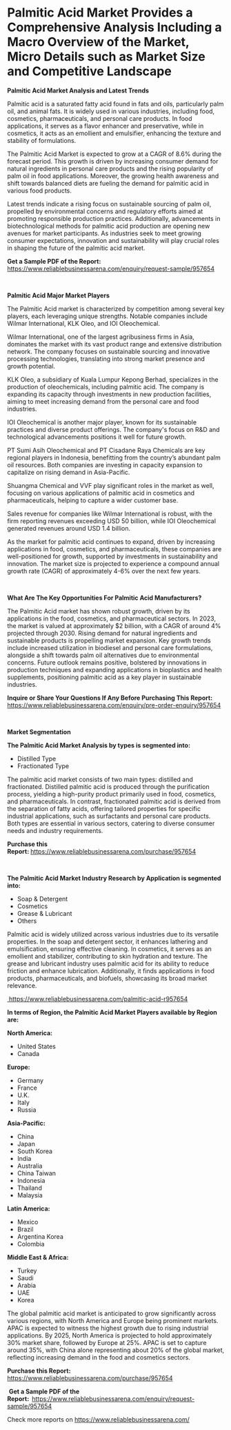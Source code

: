 <p><h1>Palmitic Acid Market Provides a Comprehensive Analysis Including a Macro Overview of the Market, Micro Details such as Market Size and Competitive Landscape</h1></p><p><strong>Palmitic Acid Market Analysis and Latest Trends</strong></p>
<p><p>Palmitic acid is a saturated fatty acid found in fats and oils, particularly palm oil, and animal fats. It is widely used in various industries, including food, cosmetics, pharmaceuticals, and personal care products. In food applications, it serves as a flavor enhancer and preservative, while in cosmetics, it acts as an emollient and emulsifier, enhancing the texture and stability of formulations.</p><p>The Palmitic Acid Market is expected to grow at a CAGR of 8.6% during the forecast period. This growth is driven by increasing consumer demand for natural ingredients in personal care products and the rising popularity of palm oil in food applications. Moreover, the growing health awareness and shift towards balanced diets are fueling the demand for palmitic acid in various food products.</p><p>Latest trends indicate a rising focus on sustainable sourcing of palm oil, propelled by environmental concerns and regulatory efforts aimed at promoting responsible production practices. Additionally, advancements in biotechnological methods for palmitic acid production are opening new avenues for market participants. As industries seek to meet growing consumer expectations, innovation and sustainability will play crucial roles in shaping the future of the palmitic acid market.</p></p>
<p><strong>Get a Sample PDF of the Report:&nbsp;</strong> <a href="https://www.reliablebusinessarena.com/enquiry/request-sample/957654?utm_campaign=3015&utm_medium=2&utm_source=Github&utm_content=ia&utm_term=02042025&utm_id=palmitic-acid">https://www.reliablebusinessarena.com/enquiry/request-sample/957654</a></p>
<p>&nbsp;</p>
<p><strong>Palmitic Acid Major Market Players</strong></p>
<p><p>The Palmitic Acid market is characterized by competition among several key players, each leveraging unique strengths. Notable companies include Wilmar International, KLK Oleo, and IOI Oleochemical. </p><p>Wilmar International, one of the largest agribusiness firms in Asia, dominates the market with its vast product range and extensive distribution network. The company focuses on sustainable sourcing and innovative processing technologies, translating into strong market presence and growth potential.</p><p>KLK Oleo, a subsidiary of Kuala Lumpur Kepong Berhad, specializes in the production of oleochemicals, including palmitic acid. The company is expanding its capacity through investments in new production facilities, aiming to meet increasing demand from the personal care and food industries.</p><p>IOI Oleochemical is another major player, known for its sustainable practices and diverse product offerings. The company's focus on R&D and technological advancements positions it well for future growth. </p><p>PT Sumi Asih Oleochemical and PT Cisadane Raya Chemicals are key regional players in Indonesia, benefitting from the country’s abundant palm oil resources. Both companies are investing in capacity expansion to capitalize on rising demand in Asia-Pacific.</p><p>Shuangma Chemical and VVF play significant roles in the market as well, focusing on various applications of palmitic acid in cosmetics and pharmaceuticals, helping to capture a wider customer base.</p><p>Sales revenue for companies like Wilmar International is robust, with the firm reporting revenues exceeding USD 50 billion, while IOI Oleochemical generated revenues around USD 1.4 billion. </p><p>As the market for palmitic acid continues to expand, driven by increasing applications in food, cosmetics, and pharmaceuticals, these companies are well-positioned for growth, supported by investments in sustainability and innovation. The market size is projected to experience a compound annual growth rate (CAGR) of approximately 4-6% over the next few years.</p></p>
<p>&nbsp;</p>
<p><strong>What Are The Key Opportunities For Palmitic Acid Manufacturers?</strong></p>
<p><p>The Palmitic Acid market has shown robust growth, driven by its applications in the food, cosmetics, and pharmaceutical sectors. In 2023, the market is valued at approximately $2 billion, with a CAGR of around 4% projected through 2030. Rising demand for natural ingredients and sustainable products is propelling market expansion. Key growth trends include increased utilization in biodiesel and personal care formulations, alongside a shift towards palm oil alternatives due to environmental concerns. Future outlook remains positive, bolstered by innovations in production techniques and expanding applications in bioplastics and health supplements, positioning palmitic acid as a key player in sustainable industries.</p></p>
<p><strong>Inquire or Share Your Questions If Any Before Purchasing This Report:</strong> <a href="https://www.reliablebusinessarena.com/enquiry/pre-order-enquiry/957654?utm_campaign=3015&utm_medium=2&utm_source=Github&utm_content=ia&utm_term=02042025&utm_id=palmitic-acid">https://www.reliablebusinessarena.com/enquiry/pre-order-enquiry/957654</a></p>
<p>&nbsp;</p>
<p><strong>Market Segmentation</strong></p>
<p><strong>The Palmitic Acid Market Analysis by types is segmented into:</strong></p>
<p><ul><li>Distilled Type</li><li>Fractionated Type</li></ul></p>
<p><p>The palmitic acid market consists of two main types: distilled and fractionated. Distilled palmitic acid is produced through the purification process, yielding a high-purity product primarily used in food, cosmetics, and pharmaceuticals. In contrast, fractionated palmitic acid is derived from the separation of fatty acids, offering tailored properties for specific industrial applications, such as surfactants and personal care products. Both types are essential in various sectors, catering to diverse consumer needs and industry requirements.</p></p>
<p><strong>Purchase this Report:&nbsp;</strong><a href="https://www.reliablebusinessarena.com/purchase/957654?utm_campaign=3015&utm_medium=2&utm_source=Github&utm_content=ia&utm_term=02042025&utm_id=palmitic-acid">https://www.reliablebusinessarena.com/purchase/957654</a></p>
<p>&nbsp;</p>
<p><strong>The Palmitic Acid Market Industry Research by Application is segmented into:</strong></p>
<p><ul><li>Soap & Detergent</li><li>Cosmetics</li><li>Grease & Lubricant</li><li>Others</li></ul></p>
<p><p>Palmitic acid is widely utilized across various industries due to its versatile properties. In the soap and detergent sector, it enhances lathering and emulsification, ensuring effective cleaning. In cosmetics, it serves as an emollient and stabilizer, contributing to skin hydration and texture. The grease and lubricant industry uses palmitic acid for its ability to reduce friction and enhance lubrication. Additionally, it finds applications in food products, pharmaceuticals, and biofuels, showcasing its broad market relevance.</p></p>
<p><a href="https://www.reliablebusinessarena.com/palmitic-acid-r957654?utm_campaign=3015&utm_medium=2&utm_source=Github&utm_content=ia&utm_term=02042025&utm_id=palmitic-acid">&nbsp;https://www.reliablebusinessarena.com/palmitic-acid-r957654</a></p>
<p><strong>In terms of Region, the Palmitic Acid Market Players available by Region are:</strong></p>
<p>
    <p> <strong> North America: </strong>
        <ul>
            <li>United States</li>
            <li>Canada</li>
        </ul>
        </p> 
    <p> <strong> Europe: </strong>
        <ul>
            <li>Germany</li>
            <li>France</li>
            <li>U.K.</li>
            <li>Italy</li>
            <li>Russia</li>
        </ul>
        </p> 
    <p> <strong> Asia-Pacific: </strong>
        <ul>
            <li>China</li>
            <li>Japan</li>
            <li>South Korea</li>
            <li>India</li>
            <li>Australia</li>
            <li>China Taiwan</li>
            <li>Indonesia</li>
            <li>Thailand</li>
            <li>Malaysia</li>
        </ul>
        </p> 
    <p> <strong> Latin America: </strong>
        <ul>
            <li>Mexico</li>
            <li>Brazil</li>
            <li>Argentina Korea</li>
            <li>Colombia</li>
        </ul>
        </p> 
    <p> <strong> Middle East & Africa: </strong>
        <ul>
            <li>Turkey</li>
            <li>Saudi</li>
            <li>Arabia</li>
            <li>UAE</li>
            <li>Korea</li>
        </ul>
    </p>
    </p>
<p><p>The global palmitic acid market is anticipated to grow significantly across various regions, with North America and Europe being prominent markets. APAC is expected to witness the highest growth due to rising industrial applications. By 2025, North America is projected to hold approximately 30% market share, followed by Europe at 25%. APAC is set to capture around 35%, with China alone representing about 20% of the global market, reflecting increasing demand in the food and cosmetics sectors.</p></p>
<p><strong>Purchase this Report: </strong><a href="https://www.reliablebusinessarena.com/purchase/957654?utm_campaign=3015&utm_medium=2&utm_source=Github&utm_content=ia&utm_term=02042025&utm_id=palmitic-acid">https://www.reliablebusinessarena.com/purchase/957654</a></p>
<p>&nbsp;<strong>Get a Sample PDF of the Report:&nbsp;&nbsp;</strong><a href="https://www.reliablebusinessarena.com/enquiry/request-sample/957654?utm_campaign=3015&utm_medium=2&utm_source=Github&utm_content=ia&utm_term=02042025&utm_id=palmitic-acid">https://www.reliablebusinessarena.com/enquiry/request-sample/957654</a></p>
<p><strong></strong></p>
<p>Check more reports on <a href="https://www.reliablebusinessarena.com/?utm_campaign=3015&utm_medium=2&utm_source=Github&utm_content=ia&utm_term=02042025&utm_id=palmitic-acid">https://www.reliablebusinessarena.com/</a></p>